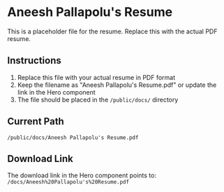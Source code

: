 # Aneesh Pallapolu's Resume

This is a placeholder file for the resume. Replace this with the actual PDF resume.

## Instructions

1. Replace this file with your actual resume in PDF format
2. Keep the filename as "Aneesh Pallapolu's Resume.pdf" or update the link in the Hero component
3. The file should be placed in the `/public/docs/` directory

## Current Path

`/public/docs/Aneesh Pallapolu's Resume.pdf`

## Download Link

The download link in the Hero component points to: `/docs/Aneesh%20Pallapolu's%20Resume.pdf`
